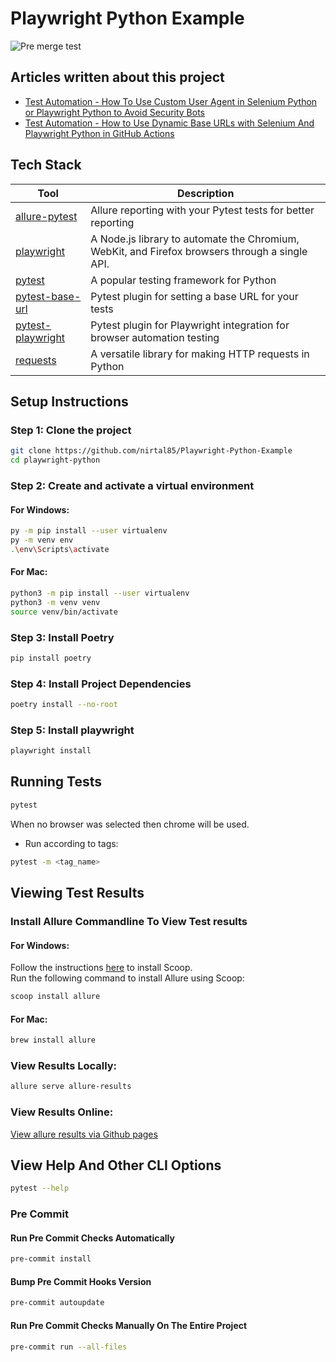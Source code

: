 # Playwright Python Example

![Pre merge test](https://github.com/nirtal85/Playwright-Python-Example/actions/workflows/devRun.yml/badge.svg)

## Articles written about this project

* [Test Automation - How To Use Custom User Agent in Selenium Python or Playwright Python to Avoid Security Bots](https://www.linkedin.com/pulse/test-automation-how-use-custom-user-agent-selenium-python-nir-tal-lyqbf/)
* [Test Automation - How to Use Dynamic Base URLs with Selenium And Playwright Python in GitHub Actions](https://www.linkedin.com/pulse/test-automation-how-use-dynamic-base-urls-selenium-playwright-tal-klq5f/)

## Tech Stack

| Tool                                                             | Description                                                                                    |
|------------------------------------------------------------------|------------------------------------------------------------------------------------------------|
| [allure-pytest](https://pypi.org/project/allure-pytest/)         | Allure reporting with your Pytest tests for better reporting                                   |
| [playwright](https://pypi.org/project/playwright/)               | A Node.js library to automate the Chromium, WebKit, and Firefox browsers through a single API. |
| [pytest](https://pypi.org/project/pytest/)                       | A popular testing framework for Python                                                         |
| [pytest-base-url](https://pypi.org/project/pytest-base-url/)     | Pytest plugin for setting a base URL for your tests                                            |
| [pytest-playwright](https://pypi.org/project/pytest-playwright/) | Pytest plugin for Playwright integration for browser automation testing                        |
| [requests](https://pypi.org/project/requests/)                   | A versatile library for making HTTP requests in Python                                         |
## Setup Instructions

### Step 1: Clone the project

```bash
git clone https://github.com/nirtal85/Playwright-Python-Example
cd playwright-python
```

### Step 2: Create and activate a virtual environment

#### For Windows:
```bash
py -m pip install --user virtualenv
py -m venv env
.\env\Scripts\activate
```

#### For Mac:
```bash
python3 -m pip install --user virtualenv
python3 -m venv venv
source venv/bin/activate
```

### Step 3: Install Poetry

```bash
pip install poetry
```

### Step 4: Install Project Dependencies

```bash
poetry install --no-root
```

### Step 5: Install playwright

```bash
playwright install
```

## Running Tests

```bash
pytest
```

When no browser was selected then chrome will be used.

* Run according to tags:

```bash
pytest -m <tag_name>
```

## Viewing Test Results

### Install Allure Commandline To View Test results

#### For Windows:

Follow the instructions [here](https://scoop.sh/) to install Scoop.<br>
Run the following command to install Allure using Scoop:

```bash
scoop install allure
```

#### For Mac:

```bash
brew install allure
```

### View Results Locally:

```bash
allure serve allure-results
```

### View Results Online:

[View allure results via Github pages](https://nirtal85.github.io/Playwright-Python-Example/)

## View Help And Other CLI Options

```bash
pytest --help
```

### Pre Commit

#### Run Pre Commit Checks Automatically

```bash
pre-commit install
```

#### Bump Pre Commit Hooks Version

```bash
pre-commit autoupdate
```

#### Run Pre Commit Checks Manually On The Entire Project

```bash
pre-commit run --all-files
```
